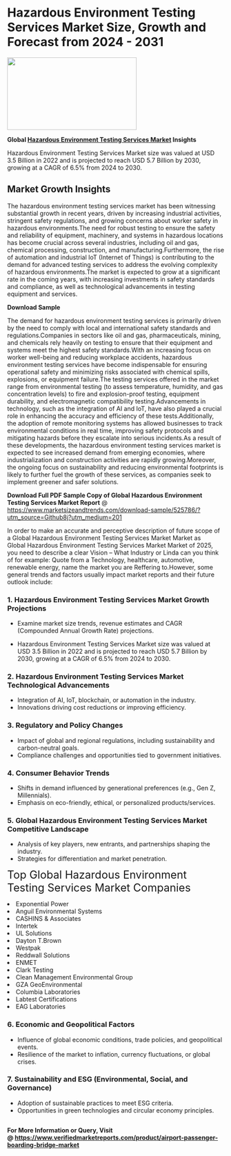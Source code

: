 <H1>Hazardous Environment Testing Services Market Size, Growth and Forecast from 2024 - 2031</H1><img class="aligncenter size-medium wp-image-584254" src="https://thirdeyenews.in/wp-content/uploads/2024/09/Global-Market-Research-300x168.jpeg" alt="" width="300" height="168" /><p><strong>Global&nbsp;<a href="https://www.marketsizeandtrends.com/download-sample/525786/?utm_source=Github8j?utm_medium=201">Hazardous Environment Testing Services Market</a> Insights</strong></p><p>Hazardous Environment Testing Services Market size was valued at USD 3.5 Billion in 2022 and is projected to reach USD 5.7 Billion by 2030, growing at a CAGR of 6.5% from 2024 to 2030.</p><p><h2>Market Growth Insights</h2> <p>The hazardous environment testing services market has been witnessing substantial growth in recent years, driven by increasing industrial activities, stringent safety regulations, and growing concerns about worker safety in hazardous environments.The need for robust testing to ensure the safety and reliability of equipment, machinery, and systems in hazardous locations has become crucial across several industries, including oil and gas, chemical processing, construction, and manufacturing.Furthermore, the rise of automation and industrial IoT (Internet of Things) is contributing to the demand for advanced testing services to address the evolving complexity of hazardous environments.The market is expected to grow at a significant rate in the coming years, with increasing investments in safety standards and compliance, as well as technological advancements in testing equipment and services.</p> <p><strong>Download Sample</strong></p> <p>The demand for hazardous environment testing services is primarily driven by the need to comply with local and international safety standards and regulations.Companies in sectors like oil and gas, pharmaceuticals, mining, and chemicals rely heavily on testing to ensure that their equipment and systems meet the highest safety standards.With an increasing focus on worker well-being and reducing workplace accidents, hazardous environment testing services have become indispensable for ensuring operational safety and minimizing risks associated with chemical spills, explosions, or equipment failure.The testing services offered in the market range from environmental testing (to assess temperature, humidity, and gas concentration levels) to fire and explosion-proof testing, equipment durability, and electromagnetic compatibility testing.Advancements in technology, such as the integration of AI and IoT, have also played a crucial role in enhancing the accuracy and efficiency of these tests.Additionally, the adoption of remote monitoring systems has allowed businesses to track environmental conditions in real time, improving safety protocols and mitigating hazards before they escalate into serious incidents.As a result of these developments, the hazardous environment testing services market is expected to see increased demand from emerging economies, where industrialization and construction activities are rapidly growing.Moreover, the ongoing focus on sustainability and reducing environmental footprints is likely to further fuel the growth of these services, as companies seek to implement greener and safer solutions.<p><span class=""><strong>Download Full PDF Sample Copy of Global Hazardous Environment Testing Services Market Report</strong> @ <a href="https://www.marketsizeandtrends.com/download-sample/525786/?utm_source=Github8j?utm_medium=201" target="_blank">https://www.marketsizeandtrends.com/download-sample/525786/?utm_source=Github8j?utm_medium=201</a></span></p><p>In order to make an accurate and perceptive description of future scope of a Global&nbsp;Hazardous Environment Testing Services Market Market as Global&nbsp;Hazardous Environment Testing Services Market Market of 2025, you need to describe a clear Vision &ndash; What Industry or Linda can you think of for example: Quote from a Technology, healthcare, automotive, renewable energy, name the market you are Reffering to.However, some general trends and factors usually impact market reports and their future outlook include:</p><h3>1.&nbsp;<strong>Hazardous Environment Testing Services Market Growth Projections</strong></h3><ul><li>Examine market size trends, revenue estimates and CAGR (Compounded Annual Growth Rate) projections.</li><li><p>Hazardous Environment Testing Services Market size was valued at USD 3.5 Billion in 2022 and is projected to reach USD 5.7 Billion by 2030, growing at a CAGR of 6.5% from 2024 to 2030.</p></li></ul><h3>2.&nbsp;<strong>Hazardous Environment Testing Services Market Technological Advancements</strong></h3><ul><li>Integration of AI, IoT, blockchain, or automation in the industry.</li><li>Innovations driving cost reductions or improving efficiency.</li></ul><h3>3.&nbsp;<strong>Regulatory and Policy Changes</strong></h3><ul><li>Impact of global and regional regulations, including sustainability and carbon-neutral goals.</li><li>Compliance challenges and opportunities tied to government initiatives.</li></ul><h3>4.&nbsp;<strong>Consumer Behavior Trends</strong></h3><ul><li>Shifts in demand influenced by generational preferences (e.g., Gen Z, Millennials).</li><li>Emphasis on eco-friendly, ethical, or personalized products/services.</li></ul><h3>5.&nbsp;<strong>Global Hazardous Environment Testing Services Market Competitive Landscape</strong></h3><ul><li>Analysis of key players, new entrants, and partnerships shaping the industry.</li><li>Strategies for differentiation and market penetration.</li></ul><p data-pm-slice="1 1 []"><span style="color: inherit; font-family: inherit; font-size: 25px;">Top Global Hazardous Environment Testing Services Market Companies</span></p><div class="" data-test-id=""><p><li>Exponential Power</li><li> Anguil Environmental Systems</li><li> CASHINS & Associates</li><li> Intertek</li><li> UL Solutions</li><li> Dayton T.Brown</li><li> Westpak</li><li> Reddwall Solutions</li><li> ENMET</li><li> Clark Testing</li><li> Clean Management Environmental Group</li><li> GZA GeoEnvironmental</li><li> Columbia Laboratories</li><li> Labtest Certifications</li><li> EAG Laboratories</li></p></div><h3>6.&nbsp;<strong>Economic and Geopolitical Factors</strong></h3><ul><li>Influence of global economic conditions, trade policies, and geopolitical events.</li><li>Resilience of the market to inflation, currency fluctuations, or global crises.</li></ul><h3>7.&nbsp;<strong>Sustainability and ESG (Environmental, Social, and Governance)</strong></h3><ul><li>Adoption of sustainable practices to meet ESG criteria.</li><li>Opportunities in green technologies and circular economy principles.</li></ul><h2><strong style="font-size: 14px;">For More Information or Query, Visit @&nbsp;</strong><a style="background-color: #ffffff; font-size: 14px;" href="https://www.marketsizeandtrends.com/report/hazardous-environment-testing-services-market/" target="_blank">https://www.verifiedmarketreports.com/product/airport-passenger-boarding-bridge-market</a></h2>